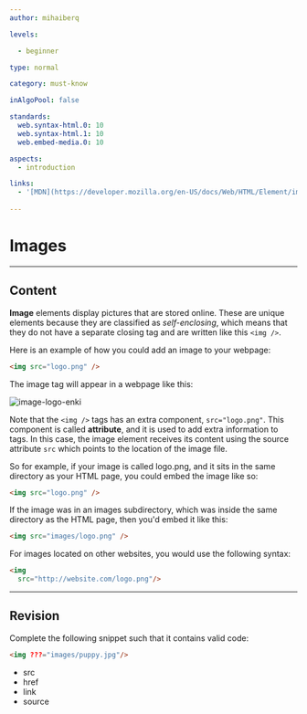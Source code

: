 ```yaml
---
author: mihaiberq

levels:

  - beginner

type: normal

category: must-know

inAlgoPool: false

standards:
  web.syntax-html.0: 10
  web.syntax-html.1: 10
  web.embed-media.0: 10

aspects:
  - introduction

links:
  - '[MDN](https://developer.mozilla.org/en-US/docs/Web/HTML/Element/img){documentation}'
  
---
```


# Images

---
## Content

**Image** elements display pictures that are stored online. These are unique elements because they are classified as *self-enclosing*, which means that they do not have a separate closing tag and are written like this `<img />`. 

Here is an example of how you could add an image to your webpage:

```html
<img src="logo.png" />
```
The image tag will appear in a webpage like this:  

![image-logo-enki](%3Csvg%20xmlns%3D%22http%3A%2F%2Fwww.w3.org%2F2000%2Fsvg%22%20xmlns%3Axlink%3D%22http%3A%2F%2Fwww.w3.org%2F1999%2Fxlink%22%20width%3D%22320%22%20height%3D%22115%22%3E%3Cdefs%3E%3ClinearGradient%20id%3D%22b%22%20x1%3D%2250%25%22%20x2%3D%2250%25%22%20y1%3D%220%25%22%20y2%3D%22100%25%22%3E%3Cstop%20offset%3D%220%25%22%20stop-color%3D%22%23404956%22%2F%3E%3Cstop%20offset%3D%22100%25%22%20stop-opacity%3D%22.5%22%2F%3E%3C%2FlinearGradient%3E%3Cpath%20id%3D%22a%22%20d%3D%22M20%2020h205v75H20z%22%2F%3E%3C%2Fdefs%3E%3Cg%20fill%3D%22none%22%20fill-rule%3D%22evenodd%22%3E%3Crect%20width%3D%22320%22%20height%3D%22115%22%20fill%3D%22%23FFF%22%20rx%3D%229%22%2F%3E%3Cuse%20fill%3D%22%23292C33%22%20xlink%3Ahref%3D%22%23a%22%2F%3E%3Cuse%20fill%3D%22url%28%23b%29%22%20xlink%3Ahref%3D%22%23a%22%2F%3E%3Cpath%20fill%3D%22%23FFF%22%20fill-opacity%3D%22.6%22%20d%3D%22M56.46429%2053.91184v4.0197l-10.125%206.31669%2010.125%206.31668v4.0197L42%2065.39672v-2.29697l14.46429-9.1879zM183.75%2042.42697h3.47143l-12.15%2037.32584H171.6l12.15-37.32584zm5.78571%2011.48487L204%2063.09974v2.29698l-14.46429%209.1879V70.5649l10.125-6.31668-10.125-6.31668v-4.0197z%22%2F%3E%3Cpath%20fill%3D%22%23FFF%22%20fill-opacity%3D%22.6%22%20d%3D%22M56.46429%2053.91184v4.0197l-10.125%206.31669%2010.125%206.31668v4.0197L42%2065.39672v-2.29697l14.46429-9.1879zM183.75%2042.42697h3.47143l-12.15%2037.32584H171.6l12.15-37.32584zm5.78571%2011.48487L204%2063.09974v2.29698l-14.46429%209.1879V70.5649l10.125-6.31668-10.125-6.31668v-4.0197z%22%2F%3E%3Cpath%20fill%3D%22%23F96E44%22%20d%3D%22M64.68%2063.11672v-.25924c0-11.3852%204.91021-17.07772%2014.73078-17.07772%202.05597%200%203.92054.31866%205.59376.95597%201.67321.6373%203.00192%201.38803%203.98616%202.25218.98425.86415%201.84818%201.99293%202.59183%203.38638.74365%201.39344%201.27404%202.57623%201.59119%203.5484.31715.97217.5632%202.14956.73818%203.5322.17498%201.33944.26246%202.18198.26246%202.52764v1.42584l-.13123%202.3332H69.6012c.3062%203.32698%201.33418%205.74117%203.08394%207.24263%201.74977%201.50147%204.34157%202.25219%207.7755%202.25219%204.42448%200%207.99401-.67553%2010.68634-2.04826l.82925%204.51108C88.73916%2079.23308%2084.81318%2080%2080.19817%2080h-.19685c-1.96849%200-3.7729-.23224-5.41331-.69672-1.64041-.46448-3.25345-1.26921-4.83918-2.41421-1.58573-1.145-2.82695-2.86788-3.7237-5.16868-.89676-2.3008-1.34513-5.09305-1.34513-8.37683v-.22684zm5.50043-1.62028c.21872-4.0615%201.07718-6.94557%202.57542-8.65227%201.49824-1.7067%203.9096-2.56004%207.23416-2.56004%202.14346%200%203.94241.48608%205.3969%201.45825%201.4545.97217%202.4606%202.18737%203.01834%203.64562.55774%201.45826.92956%202.65185%201.11547%203.58081.18592.92897.27887%201.7715.27887%202.52763H70.18043zm27.91731%2017.98292v-30.4612c4.35324-2.16037%209.03127-3.24054%2014.03424-3.24054%204.17997%200%207.4232%201.05857%209.72976%203.17574%202.30656%202.11717%203.45983%205.09845%203.45983%208.94392v21.58208h-4.80803V57.89728c0-.92896-.09746-1.7553-.29238-2.47902-.19492-.72373-.57393-1.49605-1.13703-2.317-.5631-.82094-1.47272-1.45284-2.72888-1.89572-1.25616-.44288-2.83716-.66431-4.74305-.66431-2.79387%200-5.70681.44287-8.73892%201.32863v27.6095h-4.77554zm31.85767.00215V37.19006h4.86742v25.44058l15.11603-16.33239h6.08192l-13.86395%2015.263%2016.18087%2017.92026h-6.47893L138.9996%2064.93143l-4.17676%204.47196v10.07812h-4.86742zm30.6992-38.33238V36h5.21308v5.14913h-5.21307zm0%205.14912h5.21308v33.18326h-5.21307V46.29825z%22%2F%3E%3C%2Fg%3E%3C%2Fsvg%3E)

Note that the `<img />` tags has an extra component, `src="logo.png"`. This component is called **attribute**, and it is used to add extra information to tags. In this case, the image element receives its content using the source attribute `src` which points to the location of the image file.

So for example, if your image is called logo.png, and it sits in the same directory as your HTML page, you could embed the image like so:

```html
<img src="logo.png" />
```

If the image was in an images subdirectory, which was inside the same directory as the HTML page, then you'd embed it like this:

```html
<img src="images/logo.png" />
```

For images located on other websites, you would use the following syntax:

```html
<img
  src="http://website.com/logo.png"/>
```

---
## Revision

Complete the following snippet such that it contains valid code:
```html
<img ???="images/puppy.jpg"/>
```

* src
* href
* link
* source
 
